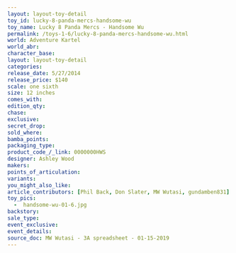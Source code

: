 ```yaml
---
layout: layout-toy-detail 
toy_id: lucky-8-panda-mercs-handsome-wu
toy_name: Lucky 8 Panda Mercs - Handsome Wu
permalink: /toys-1-6/lucky-8-panda-mercs-handsome-wu.html
world: Adventure Kartel
world_abr: 
character_base: 
layout: layout-toy-detail
categories: 
release_date: 5/27/2014
release_price: $140 
scale: one sixth
size: 12 inches
comes_with: 
edition_qty: 
chase: 
exclusive: 
secret_drop: 
sold_where: 
bamba_points: 
packaging_type: 
product_code_/_link: 0000000HWS
designer: Ashley Wood
makers: 
points_of_articulation: 
variants: 
you_might_also_like: 
article_contributors: [Phil Back, Don Slater, MW Wutasi, gundamben831]
toy_pics: 
  -  handsome-wu-01-6.jpg
backstory: 
sale_type: 
event_exclusive: 
event_details: 
source_doc: MW Wutasi - 3A spreadsheet - 01-15-2019
---
```

